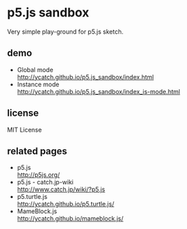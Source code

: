 # p5.js sandbox

Very simple play-ground for p5.js sketch.


## demo

- Global mode  
  http://ycatch.github.io/p5.js_sandbox/index.html
- Instance mode  
  http://ycatch.github.io/p5.js_sandbox/index_is-mode.html


## license

MIT License


## related pages

- p5.js  
  http://p5js.org/
- p5.js - catch.jp-wiki  
  http://www.catch.jp/wiki/?p5.js
- p5.turtle.js  
  http://ycatch.github.io/p5.turtle.js/
- MameBlock.js  
  http://ycatch.github.io/mameblock.js/
